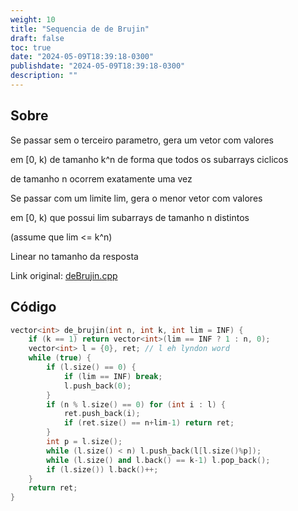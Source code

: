 ```yaml
---
weight: 10
title: "Sequencia de de Brujin"
draft: false
toc: true
date: "2024-05-09T18:39:18-0300"
publishdate: "2024-05-09T18:39:18-0300"
description: ""
---
```


## Sobre
 Se passar sem o terceiro parametro, gera um vetor com valores

 em [0, k) de tamanho k^n de forma que todos os subarrays ciclicos

 de tamanho n ocorrem exatamente uma vez

 Se passar com um limite lim, gera o menor vetor com valores

 em [0, k) que possui lim subarrays de tamanho n distintos

 (assume que lim <= k^n)



 Linear no tamanho da resposta



Link original: [deBrujin.cpp](https://github.com/brunomaletta/Biblioteca/tree/master/Codigo/Problemas/deBrujin.cpp)

## Código
```cpp
vector<int> de_brujin(int n, int k, int lim = INF) {
	if (k == 1) return vector<int>(lim == INF ? 1 : n, 0);
	vector<int> l = {0}, ret; // l eh lyndon word
	while (true) {
		if (l.size() == 0) {
			if (lim == INF) break;
			l.push_back(0);
		}
		if (n % l.size() == 0) for (int i : l) {
			ret.push_back(i);
			if (ret.size() == n+lim-1) return ret;
		}
		int p = l.size();
		while (l.size() < n) l.push_back(l[l.size()%p]);
		while (l.size() and l.back() == k-1) l.pop_back();
		if (l.size()) l.back()++;
	}
	return ret;
}
```

